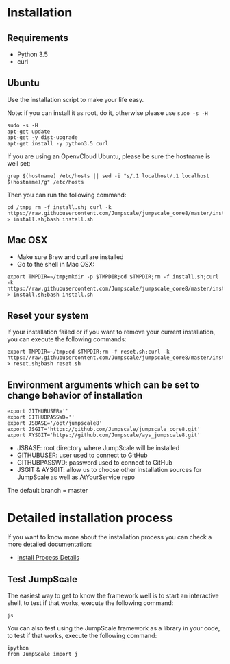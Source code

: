 Installation
============
## Requirements
- Python 3.5
- curl

Ubuntu
------
Use the installation script to make your life easy.

Note: if you can install it as root, do it, otherwise please use `sudo -s -H`

```shell
sudo -s -H
apt-get update
apt-get -y dist-upgrade
apt-get install -y python3.5 curl
```

If you are using an OpenvCloud Ubuntu, please be sure the hostname is well set:
```
grep $(hostname) /etc/hosts || sed -i "s/.1 localhost/.1 localhost $(hostname)/g" /etc/hosts
```

Then you can run the following command:
```
cd /tmp; rm -f install.sh; curl -k https://raw.githubusercontent.com/Jumpscale/jumpscale_core8/master/install/install.sh > install.sh;bash install.sh
```

Mac OSX
-------
- Make sure Brew and curl are installed
- Go to the shell in Mac OSX:
```shell
export TMPDIR=~/tmp;mkdir -p $TMPDIR;cd $TMPDIR;rm -f install.sh;curl -k https://raw.githubusercontent.com/Jumpscale/jumpscale_core8/master/install/install.sh > install.sh;bash install.sh
```

Reset your system
-----------------
If your installation failed or if you want to remove your current installation, you can execute the following commands:
```shell
export TMPDIR=~/tmp;cd $TMPDIR;rm -f reset.sh;curl -k https://raw.githubusercontent.com/Jumpscale/jumpscale_core8/master/install/reset.sh > reset.sh;bash reset.sh
```


Environment arguments which can be set to change behavior of installation
-------------------------------------------------------------------------

```
export GITHUBUSER=''
export GITHUBPASSWD=''
export JSBASE='/opt/jumpscale8'
export JSGIT='https://github.com/Jumpscale/jumpscale_core8.git'
export AYSGIT='https://github.com/Jumpscale/ays_jumpscale8.git'
```

* JSBASE: root directory where JumpScale will be installed
* GITHUBUSER: user used to connect to GitHub
* GITHUBPASSWD: password used to connect to GitHub
* JSGIT & AYSGIT: allow us to choose other installation sources for JumpScale as well as AtYourService repo

The default branch = master

Detailed installation process
=============================
If you want to know more about the installation process you can check a more detailed documentation:
- [Install Process Details](../BeyondBasics/Install%20Process%20Details.md)


Test JumpScale
--------------
The easiest way to get to know the framework well is to start an interactive shell, to test if that works, execute the following command:
```shell
js
```

You can also test using the JumpScale framework as a library in your code, to test if that works, execute the following command:
```shell
ipython
from JumpScale import j
```